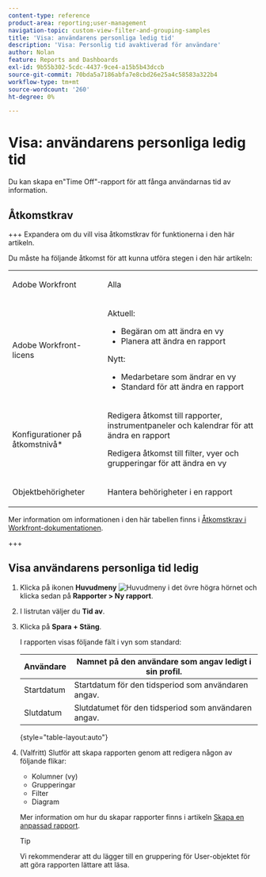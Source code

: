 ```yaml
---
content-type: reference
product-area: reporting;user-management
navigation-topic: custom-view-filter-and-grouping-samples
title: 'Visa: användarens personliga ledig tid'
description: 'Visa: Personlig tid avaktiverad för användare'
author: Nolan
feature: Reports and Dashboards
exl-id: 9b55b302-5cdc-4437-9ce4-a15b5b43dccb
source-git-commit: 70bda5a7186abfa7e8cbd26e25a4c58583a322b4
workflow-type: tm+mt
source-wordcount: '260'
ht-degree: 0%

---
```


# Visa: användarens personliga ledig tid

<!--Audited: 11/2024-->

<!--
<p data-mc-conditions="QuicksilverOrClassic.Draft mode">(NOTE: consider hiding this article because this is not a custom view anymore.)</p>
-->

Du kan skapa en&quot;Time Off&quot;-rapport för att fånga användarnas tid av information.

## Åtkomstkrav

+++ Expandera om du vill visa åtkomstkrav för funktionerna i den här artikeln.

Du måste ha följande åtkomst för att kunna utföra stegen i den här artikeln:

<table style="table-layout:auto"> 
 <col> 
 <col> 
 <tbody> 
  <tr> 
   <td role="rowheader">Adobe Workfront</td> 
   <td> <p>Alla</p> </td> 
  </tr> 
  <tr> 
   <td role="rowheader">Adobe Workfront-licens</td> 
   <td> <p> Aktuell: 
   <ul>
   <li>Begäran om att ändra en vy</li> 
   <li>Planera att ändra en rapport</li>
   </ul>
     </p>
     <p> Nytt: 
   <ul>
   <li>Medarbetare som ändrar en vy</li> 
   <li>Standard för att ändra en rapport</li>
   </ul>
     </p>
    </td> 
  </tr> 
  <tr> 
   <td role="rowheader">Konfigurationer på åtkomstnivå*</td> 
   <td> <p>Redigera åtkomst till rapporter, instrumentpaneler och kalendrar för att ändra en rapport</p> <p>Redigera åtkomst till filter, vyer och grupperingar för att ändra en vy</p> </td> 
  </tr> 
  <tr> 
   <td role="rowheader">Objektbehörigheter</td> 
   <td> <p>Hantera behörigheter i en rapport</p> </td> 
  </tr> 
 </tbody> 
</table>

Mer information om informationen i den här tabellen finns i [Åtkomstkrav i Workfront-dokumentationen](/help/quicksilver/administration-and-setup/add-users/access-levels-and-object-permissions/access-level-requirements-in-documentation.md).

+++

## Visa användarens personliga tid ledig

1. Klicka på ikonen **Huvudmeny** ![Huvudmeny](assets/main-menu-icon.png) i det övre högra hörnet och klicka sedan på **Rapporter > Ny rapport**.
1. I listrutan väljer du **Tid av**.
1. Klicka på **Spara + Stäng**.

   I rapporten visas följande fält i vyn som standard:

   | Användare | Namnet på den användare som angav ledigt i sin profil. |
   |---|---|
   | Startdatum | Startdatum för den tidsperiod som användaren angav. |
   | Slutdatum | Slutdatumet för den tidsperiod som användaren angav. |

   {style="table-layout:auto"}

1. (Valfritt) Slutför att skapa rapporten genom att redigera någon av följande flikar:

   * Kolumner (vy)
   * Grupperingar
   * Filter
   * Diagram

   Mer information om hur du skapar rapporter finns i artikeln [Skapa en anpassad rapport](../../../reports-and-dashboards/reports/creating-and-managing-reports/create-custom-report.md).

   >[!TIP]
   >
   >Vi rekommenderar att du lägger till en gruppering för User-objektet för att göra rapporten lättare att läsa.

<!--
<h2 data-mc-conditions="QuicksilverOrClassic.Draft mode">Add Time Off information to a user report</h2>
-->

<!--
<p data-mc-conditions="QuicksilverOrClassic.Draft mode">(NOTE: old way of doing this, not working anymore)</p>
-->

<!--
<p data-mc-conditions="QuicksilverOrClassic.Draft mode">To add a column to a user view or report to display a list of future days which have been marked for time off by users:</p>
-->

<!--
<p data-mc-conditions="QuicksilverOrClassic.Draft mode"> <img src="assets/time-off-report-350x61.png" alt="time_off_report.png" style="width: 350;height: 61;"> </p>
-->

<!--
   <li value="1" data-mc-conditions="QuicksilverOrClassic.Draft mode">  Click the <strong>Main Menu</strong> icon <img src="assets/main-menu-icon.png"> in the upper-right corner, then click&nbsp;<strong>Reports > New Report.</strong> </li>
   -->

<!--
   <li value="2" data-mc-conditions="QuicksilverOrClassic.Draft mode">From the&nbsp;<strong>New Report</strong> drop-down menu, select&nbsp;<strong>User Report</strong>.</li>
   -->

<!--
   <li value="3" data-mc-conditions="QuicksilverOrClassic.Draft mode">Click <strong>Add Column</strong>.</li>
   -->

<!--
   <li value="4" data-mc-conditions="QuicksilverOrClassic.Draft mode">From the <strong>View</strong> drop-down menu, select <strong>New View</strong>.</li>
   -->

<!--
   <li value="5" data-mc-conditions="QuicksilverOrClassic.Draft mode">Click the header of the new column, then click<strong>Switch to Text Mode</strong>.</li>
   -->

<!--
   <li value="6" data-mc-conditions="QuicksilverOrClassic.Draft mode">Mouse over the text mode area, and click <strong>Click to edit text</strong>.</li>
   -->

<!--
   <li value="7" data-mc-conditions="QuicksilverOrClassic.Draft mode">Remove the text you find in the <strong>Text Mode</strong> box, and replace it with the following code:<br><!--
   <pre data-mc-conditions="QuicksilverOrClassic.Draft mode">displayname=Personal Time Off<br>listdelimiter=<span><br>listmethod=nested(reservedTimes).lists<br>name=Upcoming Time Off<br>stretch=0<br>textmode=true<br>type=iterate<br>valueexpression=IF({startDate}>$$TODAY,CONCAT({startDate}," - ",{endDate}),'')<br>valueformat=HTML<br>width=150</pre>
   </li>
   -->

<!--
   <li value="8" data-mc-conditions="QuicksilverOrClassic.Draft mode"> Click <strong>Save</strong>+<strong>Close</strong>.</li>
   -->
